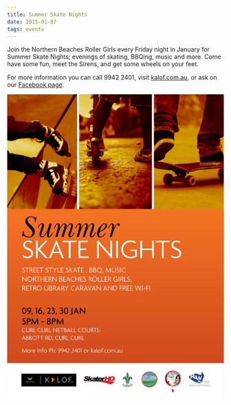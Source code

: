 ```yaml
---
title: Summer Skate Nights
date: 2015-01-07
tags: events
---
```


Join the Northern Beaches Roller Girls every Friday night in January for Summer Skate Nights; evenings of skating, BBQing, music and more. Come have some fun, meet the Sirens, and get some wheels on your feet.

For more information you can call 9942 2401, visit [kalof.com.au](http://www.kalof.com.au), or ask on our [Facebook page](https://www.facebook.com/NorthernBeachesRollerGirls/photos/a.538506099512212.138128.505527459476743/969053573124127/?type=1).

![](/images/blog/2015-01-07-summer-skate-nights.jpg)
